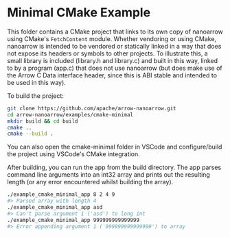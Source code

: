 
# Minimal CMake Example

This folder contains a CMake project that links to its own copy of
nanoarrow using CMake's `FetchContent` module. Whether vendoring or
using CMake, nanoarrow is intended to be vendored or statically
linked in a way that does not expose its headers or symbols to other
projects. To illustrate this, a small library is included (library.h
and library.c) and built in this way, linked to by a program (app.c)
that does not use nanoarrow (but does make use of the Arrow C Data
interface header, since this is ABI stable and intended to be used
in this way).

To build the project:

```bash
git clone https://github.com/apache/arrow-nanoarrow.git
cd arrow-nanoarrow/examples/cmake-minimal
mkdir build && cd build
cmake ..
cmake --build .
```

You can also open the cmake-minimal folder in VSCode and configure/build
the project using VSCode's CMake integration.

After building, you can run the app from the build directory. The app
parses command line arguments into an int32 array and prints out the
resulting length (or any error encountered whilst building the array).

```bash
./example_cmake_minimal_app 8 2 4 9
#> Parsed array with length 4
./example_cmake_minimal_app asd
#> Can't parse argument 1 ('asd') to long int
./example_cmake_minimal_app 999999999999999
#> Error appending argument 1 ('999999999999999') to array
```
